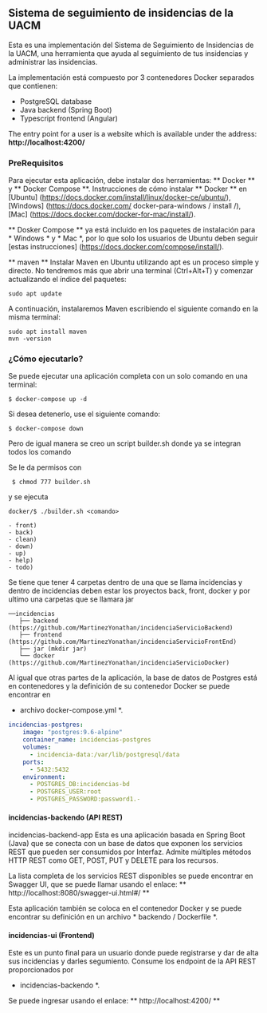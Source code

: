 ## Sistema de seguimiento de insidencias de la UACM

Esta es una implementación del Sistema de Seguimiento de Insidencias de la UACM, una herramienta que ayuda al seguimiento de tus insidencias y administrar las insidencias.

La implementación está compuesto por 3 contenedores Docker separados que contienen:
- PostgreSQL database
- Java backend (Spring Boot)
- Typescript frontend (Angular)

The entry point for a user is a website which is available under the
address: **http://localhost:4200/**

### PreRequisitos

Para ejecutar esta aplicación, debe instalar dos herramientas: ** Docker ** y ** Docker Compose **.
Instrucciones de cómo instalar ** Docker ** en [Ubuntu] (https://docs.docker.com/install/linux/docker-ce/ubuntu/), [Windows] (https://docs.docker.com/ docker-para-windows / install /), [Mac] (https://docs.docker.com/docker-for-mac/install/).

** Dosker Compose ** ya está incluido en los paquetes de instalación para * Windows * y * Mac *, por lo que solo los usuarios de Ubuntu deben seguir [estas instrucciones] (https://docs.docker.com/compose/install/).

** maven **  Instalar Maven en Ubuntu utilizando apt es un proceso simple y directo. No tendremos más que abrir una terminal (Ctrl+Alt+T) y comenzar actualizando el índice del paquetes:
```
sudo apt update
```
A continuación, instalaremos Maven escribiendo el siguiente comando en la misma terminal:
```
sudo apt install maven
mvn -version
```

### ¿Cómo ejecutarlo?

Se puede ejecutar una aplicación completa con un solo comando en una terminal:
```
$ docker-compose up -d
```

Si desea detenerlo, use el siguiente comando:

```
$ docker-compose down
```

Pero de igual manera se creo un script builder.sh donde ya se integran todos los comando 

Se le da permisos con 
```
 $ chmod 777 builder.sh
```
y se ejecuta 
```
docker/$ ./builder.sh <comando>
```
    - front)
    - back)
    - clean)
    - down)
    - up)
    - help)
    - todo)


Se tiene que tener 4 carpetas dentro de una que se llama incidencias y dentro de incidencias deben estar los proyectos back, front, docker y por ultimo una carpetas que se llamara jar
```
──incidencias
   ├── backend (https://github.com/MartinezYonathan/incidenciaServicioBackend)
   ├── frontend (https://github.com/MartinezYonathan/incidenciaServicioFrontEnd)
   ├── jar (mkdir jar)
   └── docker (https://github.com/MartinezYonathan/incidenciaServicioDocker)
```
Al igual que otras partes de la aplicación, la base de datos de Postgres está en contenedores y
la definición de su contenedor Docker se puede encontrar en
* archivo docker-compose.yml *.

```yml
incidencias-postgres:
    image: "postgres:9.6-alpine"
    container_name: incidencias-postgres
    volumes:
      - incidencia-data:/var/lib/postgresql/data
    ports:
      - 5432:5432
    environment:
      - POSTGRES_DB:incidencias-bd
      - POSTGRES_USER:root
      - POSTGRES_PASSWORD:password1.-
```

#### incidencias-backendo (API REST)
incidencias-backend-app
Esta es una aplicación basada en Spring Boot (Java) que se conecta con un
base de datos que exponen los servicios REST que pueden ser consumidos por
Interfaz. Admite múltiples métodos HTTP REST como GET, POST, PUT y
DELETE para los recursos.

La lista completa de los servicios REST disponibles se puede encontrar en Swagger UI,
que se puede llamar usando el enlace: ** http://localhost:8080/swagger-ui.html#/ **

Esta aplicación también se coloca en el contenedor Docker y se puede encontrar su definición
en un archivo * backendo / Dockerfile *.



#### incidencias-ui (Frontend)

Este es un punto final para un usuario donde puede registrarse y dar de alta sus
incidencias y darles segumiento. Consume los endpoint de la API REST proporcionados por
* incidencias-backendo *.

Se puede ingresar usando el enlace: ** http://localhost:4200/ **
